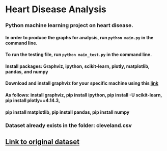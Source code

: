# Heart Disease Analysis

### Python machine learning project on heart disease.

#### In order to produce the graphs for analysis, run `python main.py` in the command line.

#### To run the testing file, run `python main_test.py` in the command line.

#### Install packages: Graphviz, ipython, scikit-learn, plotly, matplotlib, pandas, and numpy
#### Download and install graphviz for your specific machine using this [link](https://graphviz.org/download/)

#### As follows: install graphviz, pip install ipython, pip install -U scikit-learn, pip install plotly==4.14.3, 
#### pip install matplotlib, pip install pandas, pip install numpy

### Dataset already exists in the folder: cleveland.csv

## [Link to original dataset](https://archive.ics.uci.edu/ml/datasets/Heart+Disease)
